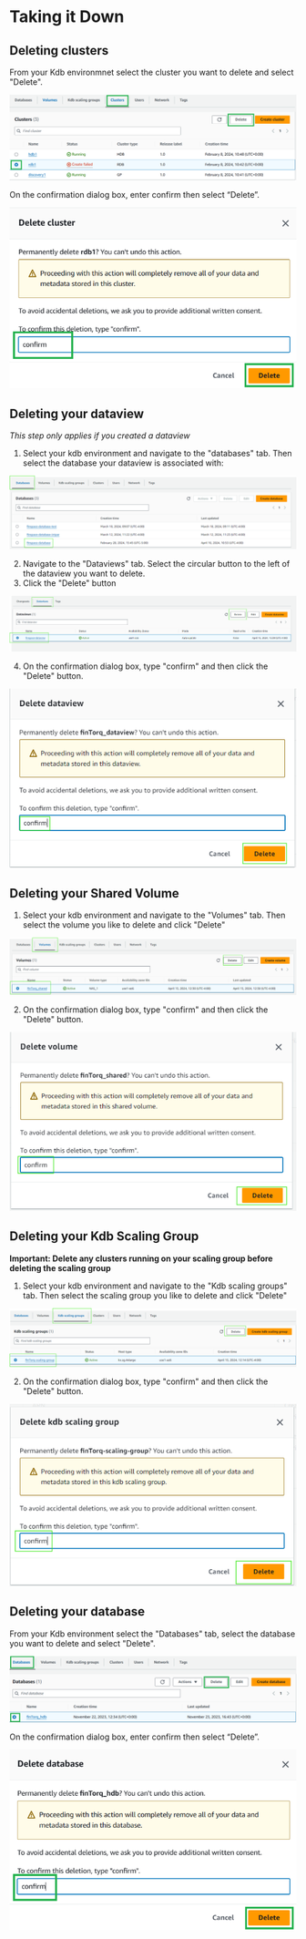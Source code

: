 Taking it Down
===============

## Deleting clusters
From your Kdb environmnet select the cluster you want to delete and select "Delete".

![Select delete cluster](workshop/graphics/delete_cluster1.png)

On the confirmation dialog box, enter confirm then select “Delete”.

![delete cluster](workshop/graphics/delete_cluster2.png)

## Deleting your dataview
*This step only applies if you created a dataview*

1. Select your kdb environment and navigate to the "databases" tab. Then select the database your dataview is associated with:

![Database tab](workshop/graphics/database_tab.png)

2. Navigate to the "Dataviews" tab. Select the circular button to the left of the dataview you want to delete. 
3. Click the "Delete" button

![Delete Dataview](workshop/graphics/delete_dataview.png)

4. On the confirmation dialog box, type "confirm" and then click the "Delete" button.

![Delete Dataview confirm](workshop/graphics/confirm_delete_dataview.png)

## Deleting your Shared Volume

1. Select your kdb environment and navigate to the "Volumes" tab. Then select the volume you like to delete and click "Delete"

![Delete Volume](workshop/graphics/delete_volume.png)

2. On the confirmation dialog box, type "confirm" and then click the "Delete" button.

![Delete Volume confirm](workshop/graphics/confirm_delete_volume.png)

## Deleting your Kdb Scaling Group
**Important: Delete any clusters running on your scaling group before deleting the scaling group**

1. Select your kdb environment and navigate to the "Kdb scaling groups" tab. Then select the scaling group you like to delete and click "Delete"

![Delete Scaling Group](workshop/graphics/delete_scaling_groups.png)

2. On the confirmation dialog box, type "confirm" and then click the "Delete" button.

![Delete Scaling Group confirm](workshop/graphics/confirm_delete_scaling_groups.png)

## Deleting your database 

From your Kdb environment select the "Databases" tab, select the database you want to delete and select "Delete".

![delete cluster](workshop/graphics/delete_database1.png)

On the confirmation dialog box, enter confirm then select “Delete”.

![delete cluster](workshop/graphics/delete_database2.png)